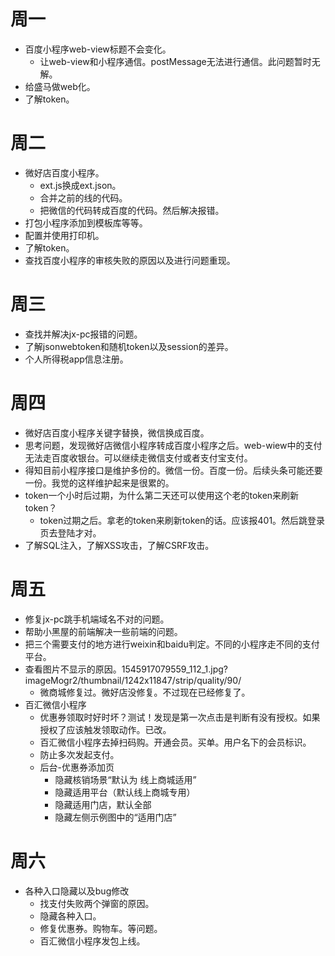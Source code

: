 # 周一
* 百度小程序web-view标题不会变化。
    - 让web-view和小程序通信。postMessage无法进行通信。此问题暂时无解。
* 给盛马做web化。
* 了解token。

# 周二
* 微好店百度小程序。
    - ext.js换成ext.json。
    - 合并之前的线的代码。
    - 把微信的代码转成百度的代码。然后解决报错。
* 打包小程序添加到模板库等等。
* 配置并使用打印机。
* 了解token。
* 查找百度小程序的审核失败的原因以及进行问题重现。

# 周三
* 查找并解决jx-pc报错的问题。
* 了解jsonwebtoken和随机token以及session的差异。
* 个人所得税app信息注册。

# 周四
* 微好店百度小程序关键字替换，微信换成百度。
* 思考问题，发现微好店微信小程序转成百度小程序之后。web-wiew中的支付无法走百度收银台。可以继续走微信支付或者支付宝支付。
* 得知目前小程序接口是维护多份的。微信一份。百度一份。后续头条可能还要一份。我觉的这样维护起来是很累的。
* token一个小时后过期，为什么第二天还可以使用这个老的token来刷新token？
    - token过期之后。拿老的token来刷新token的话。应该报401。然后跳登录页去登陆才对。
* 了解SQL注入，了解XSS攻击，了解CSRF攻击。

# 周五
* 修复jx-pc跳手机端域名不对的问题。
* 帮助小黑屋的前端解决一些前端的问题。
* 把三个需要支付的地方进行weixin和baidu判定。不同的小程序走不同的支付平台。
* 查看图片不显示的原因。1545917079559_112_1.jpg?imageMogr2/thumbnail/1242x11847/strip/quality/90/
    - 微商城修复过。微好店没修复。不过现在已经修复了。
* 百汇微信小程序
    - 优惠券领取时好时坏？测试！发现是第一次点击是判断有没有授权。如果授权了应该触发领取动作。已改。
    - 百汇微信小程序去掉扫码购。开通会员。买单。用户名下的会员标识。
    - 防止多次发起支付。
    - 后台-优惠券添加页
        - 隐藏核销场景“默认为 线上商城适用”
        - 隐藏适用平台（默认线上商城专用）
        - 隐藏适用门店，默认全部
        - 隐藏左侧示例图中的“适用门店”

# 周六
* 各种入口隐藏以及bug修改
    - 找支付失败两个弹窗的原因。
    - 隐藏各种入口。
    - 修复优惠券。购物车。等问题。
    - 百汇微信小程序发包上线。
